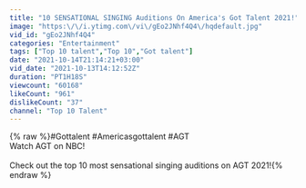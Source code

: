 ```yaml
---
title: "10 SENSATIONAL SINGING Auditions On America's Got Talent 2021!"
image: "https:\/\/i.ytimg.com\/vi\/gEo2JNhf4Q4\/hqdefault.jpg"
vid_id: "gEo2JNhf4Q4"
categories: "Entertainment"
tags: ["Top 10 talent","Top 10","Got talent"]
date: "2021-10-14T21:14:21+03:00"
vid_date: "2021-10-13T14:12:52Z"
duration: "PT1H18S"
viewcount: "60168"
likeCount: "961"
dislikeCount: "37"
channel: "Top 10 Talent"
---
```

{% raw %}#Gottalent #Americasgottalent #AGT<br />Watch AGT on NBC!<br /><br />Check out the top 10 most sensational singing auditions on AGT 2021!{% endraw %}
